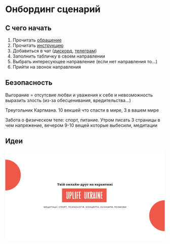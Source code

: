 # Онбординг сценарий

## С чего начать

1. Прочитать [обращение](../)
2. Прочитать [инструкцию](./)
3. Добавиться в чат \([дискорд](https://discord.gg/VqWKqbh), [телеграм](https://t.me/stopcovidua)\)
4. Заполнить табличку в своем направлении
5. Выбрать интересующее направление \(если нет направления то...\)
6. Прийти на звонок направления

## Безопасность

Выгорание = отсутсвие любви и уважения к себе и невозможность выразить злость \(из-за обесценивания, вредительства...\)

Треугольник Карпмана. 10 векшей что спасти в мире, 3 в вашем мире

Забота о физическом теле: спорт, питание. Утром писать 3 страницы в чем напряжение, вечером 9-10 вещей которые выбесили, медитации

## Идеи

![](../.gitbook/assets/image%20%2850%29.png)

